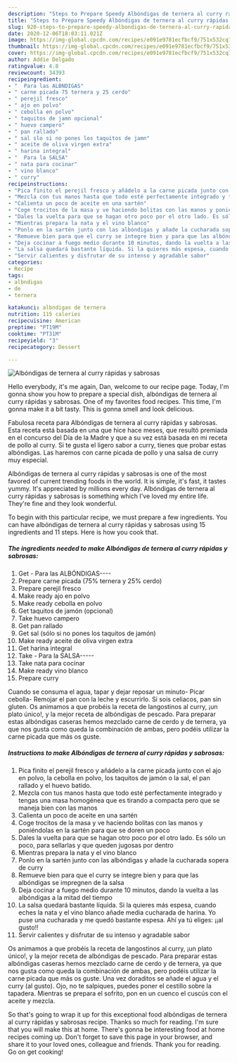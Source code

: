 ```yaml
---
description: "Steps to Prepare Speedy Albóndigas de ternera al curry rápidas y sabrosas"
title: "Steps to Prepare Speedy Albóndigas de ternera al curry rápidas y sabrosas"
slug: 920-steps-to-prepare-speedy-albondigas-de-ternera-al-curry-rapidas-y-sabrosas
date: 2020-12-06T18:03:11.021Z
image: https://img-global.cpcdn.com/recipes/e091e9781ecfbcf9/751x532cq70/albondigas-de-ternera-al-curry-rapidas-y-sabrosas-foto-principal.jpg
thumbnail: https://img-global.cpcdn.com/recipes/e091e9781ecfbcf9/751x532cq70/albondigas-de-ternera-al-curry-rapidas-y-sabrosas-foto-principal.jpg
cover: https://img-global.cpcdn.com/recipes/e091e9781ecfbcf9/751x532cq70/albondigas-de-ternera-al-curry-rapidas-y-sabrosas-foto-principal.jpg
author: Addie Delgado
ratingvalue: 4.8
reviewcount: 34393
recipeingredient:
- "  Para las ALBNDIGAS"
- " carne picada 75 ternera y 25 cerdo"
- " perejil fresco"
- " ajo en polvo"
- " cebolla en polvo"
- " taquitos de jamn opcional"
- " huevo campero"
- " pan rallado"
- " sal slo si no pones los taquitos de jamn"
- " aceite de oliva virgen extra"
- " harina integral"
- "  Para la SALSA"
- " nata para cocinar"
- " vino blanco"
- " curry"
recipeinstructions:
- "Pica finito el perejil fresco y añádelo a la carne picada junto con el ajo en polvo, la cebolla en polvo, los taquitos de jamón o la sal, el pan rallado y el huevo batido."
- "Mezcla con tus manos hasta que todo esté perfectamente integrado y tengas una masa homogénea que es tirando a compacta pero que se maneja bien con las manos"
- "Calienta un poco de aceite en una sartén"
- "Coge trocitos de la masa y ve haciendo bolitas con las manos y poniéndolas en la sartén para que se doren un poco"
- "Dales la vuelta para que se hagan otro poco por el otro lado. Es sólo un poco, para sellarlas y que queden jugosas por dentro"
- "Mientras prepara la nata y el vino blanco"
- "Ponlo en la sartén junto con las albóndigas y añade la cucharada sopera de curry"
- "Remueve bien para que el curry se integre bien y para que las albóndigas se impregnen de la salsa"
- "Deja cocinar a fuego medio durante 10 minutos, dando la vuelta a las albóndigas a la mitad del tiempo"
- "La salsa quedará bastante líquida. Si la quieres más espesa, cuando eches la nata y el vino blanco añade media cucharada de harina. Yo puse una cucharada y me quedó bastante espesa. Ahí ya tú eliges: ¡¡al gusto!!"
- "Servir calientes y disfrutar de su intenso y agradable sabor"
categories:
- Recipe
tags:
- albndigas
- de
- ternera

katakunci: albndigas de ternera 
nutrition: 115 calories
recipecuisine: American
preptime: "PT19M"
cooktime: "PT31M"
recipeyield: "3"
recipecategory: Dessert

---
```



![Albóndigas de ternera al curry rápidas y sabrosas](https://img-global.cpcdn.com/recipes/e091e9781ecfbcf9/751x532cq70/albondigas-de-ternera-al-curry-rapidas-y-sabrosas-foto-principal.jpg)

Hello everybody, it's me again, Dan, welcome to our recipe page. Today, I'm gonna show you how to prepare a special dish, albóndigas de ternera al curry rápidas y sabrosas. One of my favorites food recipes. This time, I'm gonna make it a bit tasty. This is gonna smell and look delicious.

Fabulosa receta para Albóndigas de ternera al curry rápidas y sabrosas. Esta receta está basada en una que hice hace meses, que resultó premiada en el concurso del Día de la Madre y que a su vez está basada en mi receta de pollo al curry. Si te gusta el ligero sabor a curry, tienes que probar estas albóndigas. Las haremos con carne picada de pollo y una salsa de curry muy especial.

Albóndigas de ternera al curry rápidas y sabrosas is one of the most favored of current trending foods in the world. It is simple, it's fast, it tastes yummy. It's appreciated by millions every day. Albóndigas de ternera al curry rápidas y sabrosas is something which I've loved my entire life. They're fine and they look wonderful.


To begin with this particular recipe, we must prepare a few ingredients. You can have albóndigas de ternera al curry rápidas y sabrosas using 15 ingredients and 11 steps. Here is how you cook that.

<!--inarticleads1-->

##### The ingredients needed to make Albóndigas de ternera al curry rápidas y sabrosas:

1. Get  - Para las ALBÓNDIGAS----
1. Prepare  carne picada (75% ternera y 25% cerdo)
1. Prepare  perejil fresco
1. Make ready  ajo en polvo
1. Make ready  cebolla en polvo
1. Get  taquitos de jamón (opcional)
1. Take  huevo campero
1. Get  pan rallado
1. Get  sal (sólo si no pones los taquitos de jamón)
1. Make ready  aceite de oliva virgen extra
1. Get  harina integral
1. Take  - Para la SALSA-----
1. Take  nata para cocinar
1. Make ready  vino blanco
1. Prepare  curry


Cuando se consuma el agua, tapar y dejar reposar un minuto- Picar cebolla- Remojar el pan con la leche y escurrirlo. Si sois celiacos, pan sin gluten. Os animamos a que probéis la receta de langostinos al curry, ¡un plato único!, y la mejor receta de albóndigas de pescado. Para preparar estas albóndigas caseras hemos mezclado carne de cerdo y de ternera, ya que nos gusta como queda la combinación de ambas, pero podéis utilizar la carne picada que más os guste. 

<!--inarticleads2-->

##### Instructions to make Albóndigas de ternera al curry rápidas y sabrosas:

1. Pica finito el perejil fresco y añádelo a la carne picada junto con el ajo en polvo, la cebolla en polvo, los taquitos de jamón o la sal, el pan rallado y el huevo batido.
1. Mezcla con tus manos hasta que todo esté perfectamente integrado y tengas una masa homogénea que es tirando a compacta pero que se maneja bien con las manos
1. Calienta un poco de aceite en una sartén
1. Coge trocitos de la masa y ve haciendo bolitas con las manos y poniéndolas en la sartén para que se doren un poco
1. Dales la vuelta para que se hagan otro poco por el otro lado. Es sólo un poco, para sellarlas y que queden jugosas por dentro
1. Mientras prepara la nata y el vino blanco
1. Ponlo en la sartén junto con las albóndigas y añade la cucharada sopera de curry
1. Remueve bien para que el curry se integre bien y para que las albóndigas se impregnen de la salsa
1. Deja cocinar a fuego medio durante 10 minutos, dando la vuelta a las albóndigas a la mitad del tiempo
1. La salsa quedará bastante líquida. Si la quieres más espesa, cuando eches la nata y el vino blanco añade media cucharada de harina. Yo puse una cucharada y me quedó bastante espesa. Ahí ya tú eliges: ¡¡al gusto!!
1. Servir calientes y disfrutar de su intenso y agradable sabor


Os animamos a que probéis la receta de langostinos al curry, ¡un plato único!, y la mejor receta de albóndigas de pescado. Para preparar estas albóndigas caseras hemos mezclado carne de cerdo y de ternera, ya que nos gusta como queda la combinación de ambas, pero podéis utilizar la carne picada que más os guste. Una vez doraditos se añade el agua y el curry (al gusto). Ojo, no te salpiques, puedes poner el cestillo sobre la tapadera. Mientras se prepara el sofrito, pon en un cuenco el cuscús con el aceite y mezcla. 

So that's going to wrap it up for this exceptional food albóndigas de ternera al curry rápidas y sabrosas recipe. Thanks so much for reading. I'm sure that you will make this at home. There's gonna be interesting food at home recipes coming up. Don't forget to save this page in your browser, and share it to your loved ones, colleague and friends. Thank you for reading. Go on get cooking!
